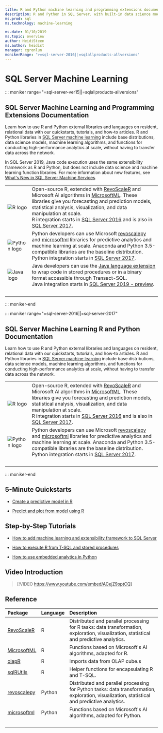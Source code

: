 ```yaml
---
title: R and Python machine learning and programming extensions documentation - SQL Server Machine Learning
description: R and Python in SQL Server, with built-in data science modeling and machine learning algorithms for enterprise data analysis at scale.
ms.prod: sql
ms.technology: machine-learning

ms.date: 01/10/2019
ms.topic: overview
author: HeidiSteen
ms.author: heidist
manager: cgronlun
monikerRange: ">=sql-server-2016||=sqlallproducts-allversions"
---
```

# SQL Server Machine Learning

::: moniker range="=sql-server-ver15||=sqlallproducts-allversions"

## SQL Server Machine Learning and Programming Extensions Documentation

Learn how to use R and Python external libraries and languages on resident, relational data with our quickstarts, tutorials, and how-to articles. R and Python libraries in [SQL Server machine learning](what-is-sql-server-machine-learning.md) include base distributions, data science models, machine learning algorithms, and functions for conducting high-performance analytics at scale, without having to transfer data across the network.

In SQL Server 2019, Java code execution uses the same extensibility framework as R and Python, but does not include data science and machine learning function libraries. For more information about new features, see [What's New in SQL Server Machine Services](what-s-new-in-sql-server-machine-learning-services.md).

|   |   |
|---|:--|
| ![R logo](media/index/logo_r.png) | Open-source R, extended with [RevoScaleR](/machine-learning-server/r-reference/revoscaler/revoscaler) and Microsoft AI algorithms in [MicrosoftML](/machine-learning-server/r-reference/microsoftml/microsoftml-package). These libraries give you forecasting and prediction models, statistical analysis, visualization, and data manipulation at scale.<br/>R integration starts in [SQL Server 2016](install/sql-r-services-windows-install.md) and is also in [SQL Server 2017](install/sql-machine-learning-services-windows-install.md). |
| ![Python logo](media/index/logo_python.png) | Python developers can use Microsoft [revoscalepy](/machine-learning-server/python-reference/revoscalepy/revoscalepy-package) and [microsoftml](/machine-learning-server/python-reference/microsoftml/microsoftml-package) libraries for predictive analytics and machine learning at scale. Anaconda and Python 3.5-compatible libraries are the baseline distribution.<br/>Python integration starts in [SQL Server 2017](install/sql-machine-learning-services-windows-install.md). |
| ![Java logo](media/index/logo_java.png) | Java developers can use the [Java language extension](java/extension-java.md) to wrap code in stored procedures or in a binary format accessible through Transact-SQL.<br/>Java integration starts in [SQL Server 2019 - preview](install/sql-machine-learning-services-ver15.md). |
| &nbsp; | &nbsp; |
::: moniker-end

::: moniker range="=sql-server-2016||=sql-server-2017"

## SQL Server Machine Learning R and Python Documentation

Learn how to use R and Python external libraries and languages on resident, relational data with our quickstarts, tutorials, and how-to articles. R and Python libraries in [SQL Server machine learning](what-is-sql-server-machine-learning.md) include base distributions, data science models, machine learning algorithms, and functions for conducting high-performance analytics at scale, without having to transfer data across the network.

|   |   |
|---|:--|
| ![R logo](media/index/logo_r.png) | Open-source R, extended with [RevoScaleR](/machine-learning-server/r-reference/revoscaler/revoscaler) and Microsoft AI algorithms in [MicrosoftML](/machine-learning-server/r-reference/microsoftml/microsoftml-package). These libraries give you forecasting and prediction models, statistical analysis, visualization, and data manipulation at scale.<br/>R integration starts in [SQL Server 2016](install/sql-r-services-windows-install.md) and is also in [SQL Server 2017](install/sql-machine-learning-services-windows-install.md). |
| ![Python logo](media/index/logo_python.png) | Python developers can use Microsoft [revoscalepy](/machine-learning-server/python-reference/revoscalepy/revoscalepy-package) and [microsoftml](/machine-learning-server/python-reference/microsoftml/microsoftml-package) libraries for predictive analytics and machine learning at scale. Anaconda and Python 3.5-compatible libraries are the baseline distribution.<br/>Python integration starts in [SQL Server 2017](install/sql-machine-learning-services-windows-install.md). |
| &nbsp; | &nbsp; |
::: moniker-end

## 5-Minute Quickstarts

- [Create a predictive model in R](tutorials/rtsql-create-a-predictive-model-r.md)

- [Predict and plot from model using R](tutorials/rtsql-predict-and-plot-from-model.md)

## Step-by-Step Tutorials

- [How to add machine learning and extensibility framework to SQL Server](install/sql-machine-learning-services-windows-install.md)

- [How to execute R from T-SQL and stored procedures](tutorials/sqldev-in-database-r-for-sql-developers.md)

- [How to use embedded analytics in Python](tutorials/sqldev-in-database-python-for-sql-developers.md)

## Video Introduction

> [!VIDEO https://www.youtube.com/embed/ACejZ9optCQ]

## Reference

| Package | Language | Description |
|:--------|:---------|:------------|
| [RevoScaleR](/machine-learning-server/r-reference/revoscaler/revoscaler) | R | Distributed and parallel processing for R tasks: data transformation, exploration, visualization, statistical and predictive analytics. |
| [MicrosoftML](/machine-learning-server/r-reference/microsoftml/microsoftml-package) | R | Functions based on Microsoft's AI algorithms, adapted for R. |
| [olapR](/machine-learning-server/r-reference/olapr/olapr) | R | Imports data from OLAP cube.s |
| [sqlRUtils](/machine-learning-server/r-reference/sqlrutils/sqlrutils) | R | Helper functions for encapsulating R and T-SQL. |
[revoscalepy](/machine-learning-server/python-reference/revoscalepy/revoscalepy-package) | Python | Distributed and parallel processing for Python tasks: data transformation, exploration, visualization, statistical and predictive analytics. |
| [microsoftml](/machine-learning-server/python-reference/microsoftml/microsoftml-package) | Python | Functions based on Microsoft's AI algorithms, adapted for Python. |
| &nbsp; | &nbsp; | &nbsp; |

